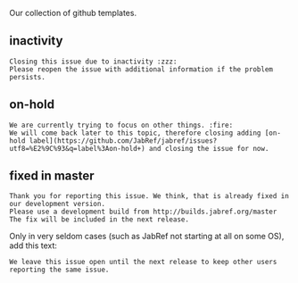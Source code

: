 Our collection of github templates.

## inactivity
```
Closing this issue due to inactivity :zzz: 
Please reopen the issue with additional information if the problem persists.
```

## on-hold
```
We are currently trying to focus on other things. :fire:
We will come back later to this topic, therefore closing adding [on-hold label](https://github.com/JabRef/jabref/issues?utf8=%E2%9C%93&q=label%3Aon-hold+) and closing the issue for now.
```

## fixed in master
```
Thank you for reporting this issue. We think, that is already fixed in our development version.
Please use a development build from http://builds.jabref.org/master
The fix will be included in the next release.
```

Only in very seldom cases (such as JabRef not starting at all on some OS), add this text:

    We leave this issue open until the next release to keep other users reporting the same issue.